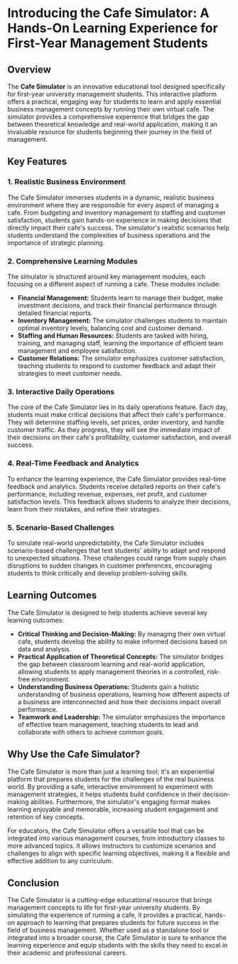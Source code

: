 # Introducing the Cafe Simulator: A Hands-On Learning Experience for First-Year Management Students

## Overview
The **Cafe Simulator** is an innovative educational tool designed specifically for first-year university management students. This interactive platform offers a practical, engaging way for students to learn and apply essential business management concepts by running their own virtual cafe. The simulator provides a comprehensive experience that bridges the gap between theoretical knowledge and real-world application, making it an invaluable resource for students beginning their journey in the field of management.

## Key Features

### 1. Realistic Business Environment
The Cafe Simulator immerses students in a dynamic, realistic business environment where they are responsible for every aspect of managing a cafe. From budgeting and inventory management to staffing and customer satisfaction, students gain hands-on experience in making decisions that directly impact their cafe's success. The simulator's realistic scenarios help students understand the complexities of business operations and the importance of strategic planning.

### 2. Comprehensive Learning Modules
The simulator is structured around key management modules, each focusing on a different aspect of running a cafe. These modules include:

- **Financial Management:** Students learn to manage their budget, make investment decisions, and track their financial performance through detailed financial reports.
- **Inventory Management:** The simulator challenges students to maintain optimal inventory levels, balancing cost and customer demand.
- **Staffing and Human Resources:** Students are tasked with hiring, training, and managing staff, learning the importance of efficient team management and employee satisfaction.
- **Customer Relations:** The simulator emphasizes customer satisfaction, teaching students to respond to customer feedback and adapt their strategies to meet customer needs.

### 3. Interactive Daily Operations
The core of the Cafe Simulator lies in its daily operations feature. Each day, students must make critical decisions that affect their cafe's performance. They will determine staffing levels, set prices, order inventory, and handle customer traffic. As they progress, they will see the immediate impact of their decisions on their cafe's profitability, customer satisfaction, and overall success.

### 4. Real-Time Feedback and Analytics
To enhance the learning experience, the Cafe Simulator provides real-time feedback and analytics. Students receive detailed reports on their cafe's performance, including revenue, expenses, net profit, and customer satisfaction levels. This feedback allows students to analyze their decisions, learn from their mistakes, and refine their strategies.

### 5. Scenario-Based Challenges
To simulate real-world unpredictability, the Cafe Simulator includes scenario-based challenges that test students' ability to adapt and respond to unexpected situations. These challenges could range from supply chain disruptions to sudden changes in customer preferences, encouraging students to think critically and develop problem-solving skills.

## Learning Outcomes
The Cafe Simulator is designed to help students achieve several key learning outcomes:

- **Critical Thinking and Decision-Making:** By managing their own virtual cafe, students develop the ability to make informed decisions based on data and analysis.
- **Practical Application of Theoretical Concepts:** The simulator bridges the gap between classroom learning and real-world application, allowing students to apply management theories in a controlled, risk-free environment.
- **Understanding Business Operations:** Students gain a holistic understanding of business operations, learning how different aspects of a business are interconnected and how their decisions impact overall performance.
- **Teamwork and Leadership:** The simulator emphasizes the importance of effective team management, teaching students to lead and collaborate with others to achieve common goals.

## Why Use the Cafe Simulator?
The Cafe Simulator is more than just a learning tool; it's an experiential platform that prepares students for the challenges of the real business world. By providing a safe, interactive environment to experiment with management strategies, it helps students build confidence in their decision-making abilities. Furthermore, the simulator's engaging format makes learning enjoyable and memorable, increasing student engagement and retention of key concepts.

For educators, the Cafe Simulator offers a versatile tool that can be integrated into various management courses, from introductory classes to more advanced topics. It allows instructors to customize scenarios and challenges to align with specific learning objectives, making it a flexible and effective addition to any curriculum.

## Conclusion
The Cafe Simulator is a cutting-edge educational resource that brings management concepts to life for first-year university students. By simulating the experience of running a cafe, it provides a practical, hands-on approach to learning that prepares students for future success in the field of business management. Whether used as a standalone tool or integrated into a broader course, the Cafe Simulator is sure to enhance the learning experience and equip students with the skills they need to excel in their academic and professional careers.
